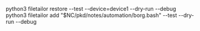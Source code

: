 python3 filetailor restore --test --device=device1 --dry-run --debug
python3 filetailor add "$NC/pkd/notes/automation/borg.bash" --test --dry-run --debug
